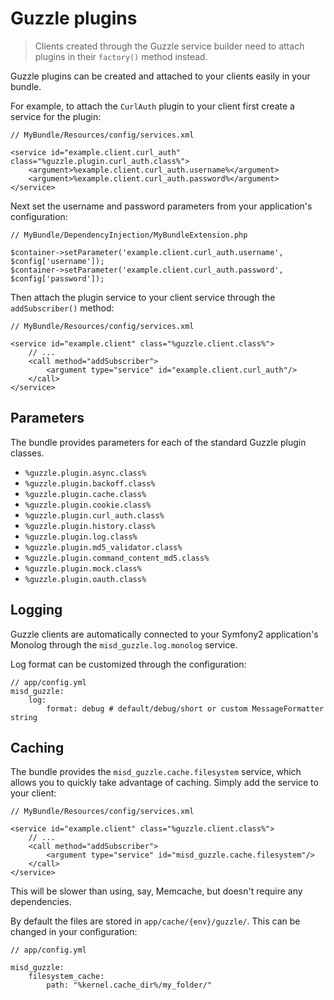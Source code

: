 Guzzle plugins
==============

> Clients created through the Guzzle service builder need to attach plugins in their `factory()` method instead.

Guzzle plugins can be created and attached to your clients easily in your bundle.

For example, to attach the `CurlAuth` plugin to your client first create a service for the plugin:

    // MyBundle/Resources/config/services.xml

    <service id="example.client.curl_auth" class="%guzzle.plugin.curl_auth.class%">
        <argument>%example.client.curl_auth.username%</argument>
        <argument>%example.client.curl_auth.password%</argument>
    </service>

Next set the username and password parameters from your application's configuration:

    // MyBundle/DependencyInjection/MyBundleExtension.php

    $container->setParameter('example.client.curl_auth.username', $config['username']);
    $container->setParameter('example.client.curl_auth.password', $config['password']);

Then attach the plugin service to your client service through the `addSubscriber()` method:

    // MyBundle/Resources/config/services.xml

    <service id="example.client" class="%guzzle.client.class%">
        // ...
        <call method="addSubscriber">
            <argument type="service" id="example.client.curl_auth"/>
        </call>
    </service>

Parameters
----------

The bundle provides parameters for each of the standard Guzzle plugin classes.

- `%guzzle.plugin.async.class%`
- `%guzzle.plugin.backoff.class%`
- `%guzzle.plugin.cache.class%`
- `%guzzle.plugin.cookie.class%`
- `%guzzle.plugin.curl_auth.class%`
- `%guzzle.plugin.history.class%`
- `%guzzle.plugin.log.class%`
- `%guzzle.plugin.md5_validator.class%`
- `%guzzle.plugin.command_content_md5.class%`
- `%guzzle.plugin.mock.class%`
- `%guzzle.plugin.oauth.class%`

Logging
-------

Guzzle clients are automatically connected to your Symfony2 application's Monolog through the `misd_guzzle.log.monolog` service.

Log format can be customized through the configuration:

    // app/config.yml
    misd_guzzle:
        log:
            format: debug # default/debug/short or custom MessageFormatter string

Caching
-------

The bundle provides the `misd_guzzle.cache.filesystem` service, which allows you to quickly take advantage of caching. Simply add the service to your client:

    // MyBundle/Resources/config/services.xml

    <service id="example.client" class="%guzzle.client.class%">
        // ...
        <call method="addSubscriber">
            <argument type="service" id="misd_guzzle.cache.filesystem"/>
        </call>
    </service>

This will be slower than using, say, Memcache, but doesn't require any dependencies.

By default the files are stored in `app/cache/{env}/guzzle/`. This can be changed in your configuration:

    // app/config.yml

    misd_guzzle:
        filesystem_cache:
            path: "%kernel.cache_dir%/my_folder/"
